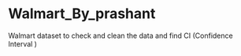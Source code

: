 # Walmart_By_prashant
Walmart dataset to check and clean the data and find CI (Confidence Interval )
